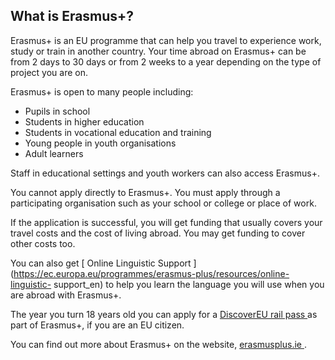 ##  What is Erasmus+?

Erasmus+ is an EU programme that can help you travel to experience work, study
or train in another country. Your time abroad on Erasmus+ can be from 2 days
to 30 days or from 2 weeks to a year depending on the type of project you are
on.

Erasmus+ is open to many people including:

  * Pupils in school 
  * Students in higher education 
  * Students in vocational education and training 
  * Young people in youth organisations 
  * Adult learners 

Staff in educational settings and youth workers can also access Erasmus+.

You cannot apply directly to Erasmus+. You must apply through a participating
organisation such as your school or college or place of work.

If the application is successful, you will get funding that usually covers
your travel costs and the cost of living abroad. You may get funding to cover
other costs too.

You can also get [ Online Linguistic Support
](https://ec.europa.eu/programmes/erasmus-plus/resources/online-linguistic-
support_en) to help you learn the language you will use when you are abroad
with Erasmus+.

The year you turn 18 years old you can apply for a [ DiscoverEU rail pass
](https://europa.eu/youth/discovereu_en) as part of Erasmus+, if you are an EU
citizen.

You can find out more about Erasmus+ on the website, [ erasmusplus.ie
](http://erasmusplus.ie/) .
